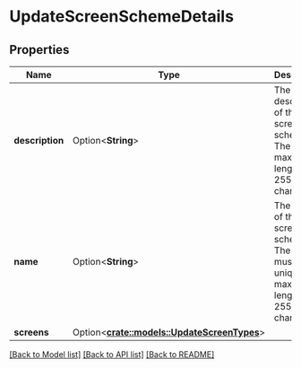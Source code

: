 # UpdateScreenSchemeDetails

## Properties

Name | Type | Description | Notes
------------ | ------------- | ------------- | -------------
**description** | Option<**String**> | The description of the screen scheme. The maximum length is 255 characters. | [optional]
**name** | Option<**String**> | The name of the screen scheme. The name must be unique. The maximum length is 255 characters. | [optional]
**screens** | Option<[**crate::models::UpdateScreenTypes**](UpdateScreenTypes.md)> |  | [optional]

[[Back to Model list]](../README.md#documentation-for-models) [[Back to API list]](../README.md#documentation-for-api-endpoints) [[Back to README]](../README.md)


